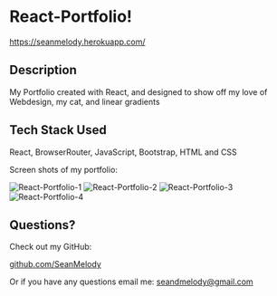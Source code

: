 # React-Portfolio!

https://seanmelody.herokuapp.com/


## Description

  My Portfolio created with React, and designed to show off my love of Webdesign, my cat, and linear gradients

  
## Tech Stack Used

  React, BrowserRouter, JavaScript, Bootstrap, HTML and CSS


Screen shots of my portfolio:

![React-Portfolio-1](https://user-images.githubusercontent.com/68625400/109363867-66a20180-7842-11eb-8b19-aa7d15262e4b.png)
![React-Portfolio-2](https://user-images.githubusercontent.com/68625400/109363870-67d32e80-7842-11eb-9d80-f286f95eb65d.png)
![React-Portfolio-3](https://user-images.githubusercontent.com/68625400/109363872-69045b80-7842-11eb-8d57-ee17a73cfd87.png)
![React-Portfolio-4](https://user-images.githubusercontent.com/68625400/109363875-6a358880-7842-11eb-8d83-468d399451da.png)



## Questions?

  Check out my GitHub:

  [github.com/SeanMelody](https://github.com/SeanMelody)

  Or if you have any questions email me: 
    seandmelody@gmail.com
